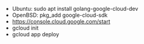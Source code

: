 
- Ubuntu: sudo apt install golang-google-cloud-dev
- OpenBSD: pkg_add google-cloud-sdk
- https://console.cloud.google.com/start
- gcloud init
- gcloud app deploy
